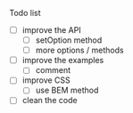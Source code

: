 Todo list

- [ ] improve the API
  - [ ] setOption method
  - [ ] more options / methods
- [ ] improve the examples
  - [ ] comment
- [ ] improve CSS
  - [ ] use BEM method
- [ ] clean the code
